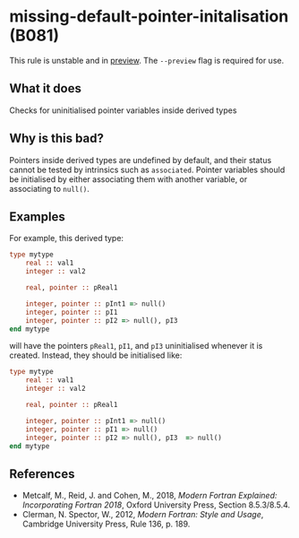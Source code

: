 # missing-default-pointer-initalisation (B081)
This rule is unstable and in [preview](../preview.md). The `--preview` flag is required for use.

## What it does
Checks for uninitialised pointer variables inside derived types

## Why is this bad?
Pointers inside derived types are undefined by default, and their
status cannot be tested by intrinsics such as `associated`. Pointer
variables should be initialised by either associating them with another
variable, or associating to `null()`.


## Examples
For example, this derived type:

```f90
type mytype
    real :: val1
    integer :: val2

    real, pointer :: pReal1

    integer, pointer :: pInt1 => null()
    integer, pointer :: pI1
    integer, pointer :: pI2 => null(), pI3
end mytype
```
will have the pointers `pReal1`, `pI1`, and `pI3` uninitialised
whenever it is created. Instead, they should be initialised like:
```f90
type mytype
    real :: val1
    integer :: val2

    real, pointer :: pReal1

    integer, pointer :: pInt1 => null()
    integer, pointer :: pI1 => null()
    integer, pointer :: pI2 => null(), pI3  => null()
end mytype
```

## References
- Metcalf, M., Reid, J. and Cohen, M., 2018, _Modern Fortran Explained:
  Incorporating Fortran 2018_, Oxford University Press, Section 8.5.3/8.5.4.
- Clerman, N. Spector, W., 2012, _Modern Fortran: Style and Usage_, Cambridge
  University Press, Rule 136, p. 189.